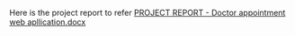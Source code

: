 Here is the project report to refer
[PROJECT REPORT - Doctor appointment web apllication.docx](https://github.com/Vaibhav234k/doctor-appointment-app/files/15125877/MU_6CE_157_PROJECT.REPORT.-.DOC_Doctor.appointment.web.apllication.docx)
